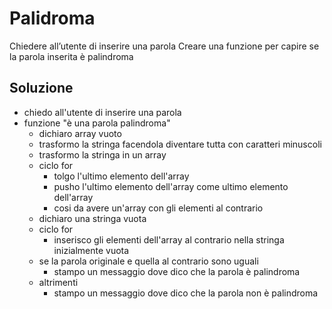 # Palidroma

Chiedere all’utente di inserire una parola
Creare una funzione per capire se la parola inserita è palindroma

## Soluzione

- chiedo all'utente di inserire una parola
- funzione "è una parola palindroma"
    - dichiaro array vuoto
    - trasformo la stringa facendola diventare tutta con caratteri minuscoli
    - trasformo la stringa in un array
    - ciclo for
        - tolgo l'ultimo elemento dell'array
        - pusho l'ultimo elemento dell'array come ultimo elemento dell'array
        - cosi da avere un'array con gli elementi al contrario 
    - dichiaro una stringa vuota
    - ciclo for
        - inserisco gli elementi dell'array al contrario nella stringa inizialmente vuota
    - se la parola originale e quella al contrario sono uguali
        - stampo un messaggio dove dico che la parola è palindroma
    - altrimenti
        - stampo un messaggio dove dico che la parola non è palindroma

    
        
